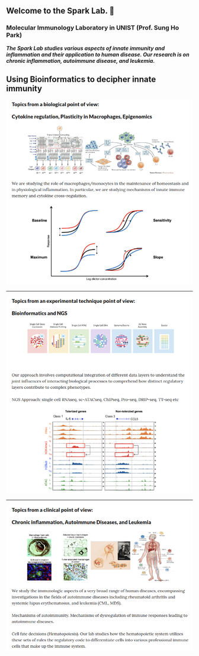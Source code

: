 ## Welcome to the Spark Lab. 👋
### Molecular Immunology Laboratory in UNIST (Prof. Sung Ho Park)

***The Spark Lab studies various aspects of innate immunity and inflammation and their application to human disease. Our research is on chronic inflammation, autoimmune disease, and leukemia.***

## Using Bioinformatics to decipher innate immunity
<p align="center">
<img width="750" src="https://raw.githubusercontent.com/S-ParkLab/.github/master/src/Topic_Spark_LAB_0.png">
</p>

<hr>

<p align="center">
<img width="750" src="https://raw.githubusercontent.com/S-ParkLab/.github/master/src/Topic_Spark_LAB_1.png">
</p>

<hr>

<p align="center">
<img width="750" src="https://raw.githubusercontent.com/S-ParkLab/.github/master/src/Topic_Spark_LAB_2.png">
</p>
